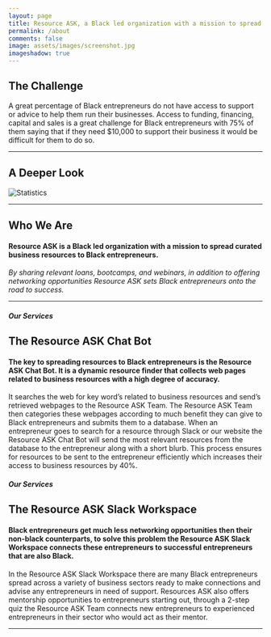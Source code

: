 ```yaml
---
layout: page
title: Resource ASK, a Black led organization with a mission to spread curated business resources to Black entrepreneurs. 
permalink: /about
comments: false
image: assets/images/screenshot.jpg
imageshadow: true
---
```


## The Challenge

A great percentage of Black entrepreneurs do not have access to support or advice to help them run their businesses. Access to funding, financing, capital and sales is a great challenge for Black entrepreneurs with 75% of them saying that if they need $10,000 to support their business it would be difficult for them to do so.

---

## A Deeper Look

![Statistics](https://user-images.githubusercontent.com/58146873/163860054-21087e5c-e5e5-4fc0-bb74-803fb130b299.png)

---

## Who We Are

#### Resource ASK is a Black led organization with a mission to spread curated business resources to Black entrepreneurs.
_By sharing relevant loans, bootcamps, and webinars, in addition to offering networking opportunities Resource ASK sets Black entrepreneurs onto the road to success._

---

##### Our Services
## The Resource ASK Chat Bot

#### The key to spreading resources to Black entrepreneurs is the Resource ASK Chat Bot. It is a dynamic resource finder that collects web pages related to business resources with a high degree of accuracy. 
It searches the web for key word’s related to business resources and send’s retrieved webpages to the Resource ASK Team. The Resource ASK Team then categories these webpages according to much benefit they can give to Black entrepreneurs and submits them to a database. When an entrepreneur goes to search for a resource through Slack or our website the Resource ASK Chat Bot will send the most relevant resources from the database to the entrepreneur along with a short blurb. This process ensures for resources to be sent to the entrepreneur efficiently which increases their access to business resources by 40%.

##### Our Services
## The Resource ASK Slack Workspace

#### Black entrepreneurs get much less networking opportunities then their non-black counterparts, to solve this problem the Resource ASK Slack Workspace connects these entrepreneurs to successful entrepreneurs that are also Black. 
In the Resource ASK Slack Workspace there are many Black entrepreneurs spread across a variety of business sectors ready to make connections and advise any entrepreneurs in need of support. Resources ASK also offers mentorship opportunities to entrepreneurs starting out, through a 2-step quiz the Resource ASK Team connects new entrepreneurs to experienced entrepreneurs in their sector who would act as their mentor.

---

